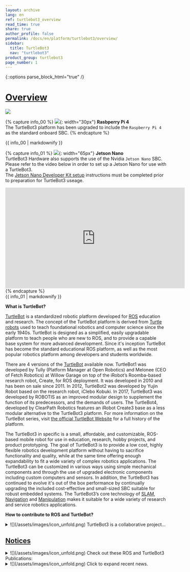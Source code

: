 ```yaml
---
layout: archive
lang: en
ref: turtlebot3_overview
read_time: true
share: true
author_profile: false
permalink: /docs/en/platform/turtlebot3/overview/
sidebar:
  title: TurtleBot3
  nav: "turtlebot3"
product_group: turtlebot3
page_number: 1
---
```


<style>body {counter-reset: h1 0 !important;}</style>

{::options parse_block_html="true" /}

# [Overview](#overview)

![](/assets/images/platform/turtlebot3/overview/turtlebot3_with_logo.png)

{% capture info_00 %}
![](/assets/images/platform/turtlebot3/logo_raspberry_pi.png){: width="30px"} **Rasbperry Pi 4**  
The TurtleBot3 platform has been upgraded to include the `Raspberry Pi 4` as the standard onboard SBC.
{% endcapture %}
<div class="notice--success">{{ info_00 | markdownify }}</div>

{% capture info_01 %}
![](/assets/images/platform/turtlebot3/logo_nvidia.jpg){: width="65px"} **Jetson Nano**  
TurtleBot3 Hardware also supports the use of the Nvidia `Jetson Nano` SBC.  
Please refer to the video below in order to set up a Jetson Nano for use with a TurtleBot3.  
The [Jetson Nano Developer Kit setup](https://developer.nvidia.com/embedded/learn/get-started-jetson-nano-devkit) instructions must be completed prior to preparation for TurtleBot3 useage.

<iframe width="560" height="315" src="https://www.youtube.com/embed/fGEq_0aWpoA" title="YouTube video player" frameborder="0" allow="accelerometer; autoplay; clipboard-write; encrypted-media; gyroscope; picture-in-picture" allowfullscreen></iframe>
{% endcapture %}
<div class="notice--success">{{ info_01 | markdownify }}</div>

**What is TurtleBot?**

[TurtleBot][turtlebot] is a standardized robotic platform developed for [ROS][ros] education and research. The concept of the TurtleBot platform is derived from [Turtle robots](https://en.wikipedia.org/wiki/Turtle_(robot)) used to teach foundational robotics and computer science since the early 1940s. TurtleBot is designed as a simplified, easily upgradable platform to teach people who are new to ROS, and to provide a capable base system for more advanced development. Since it's inception TurtleBot has become the standard educational ROS platform, as well as the most popular robotics platform among developers and students worldwide.

There are 4 versions of the [TurtleBot][turtlebot] available now. TurtleBot1 was developed by Tully (Platform Manager at Open Robotics) and Melonee (CEO of Fetch Robotics) at Willow Garage on top of the iRobot’s Roomba-based research robot, Create, for ROS deployment. It was developed in 2010 and has been on sale since 2011. In 2012, TurtleBot2 was developed by Yujin Robot based on the research robot, iClebo Kobuki. In 2017, TurtleBot3 was developed by ROBOTIS as an improved modular design to supplement the function of its predecessors, and the demands of users. The TurtleBot4, developed by ClearPath Robotics features an iRobot Create3 base as a less modular alternative to the TurtleBot3 platform. For more information on the TurtleBot series, visit [the official TurtleBot Website][history] for a full history of the platform.

The TurtleBot3 in specific is a small, affordable, and customizable, ROS-based mobile robot for use in education, research, hobby projects, and product prototyping. The goal of TurtleBot3 is to provide a low cost, highly flexible robotics development platform without having to sacrifice functionality and quality, while at the same time offering enough expandability to fit a wide variety of complex robotics applications. The TurtleBot3 can be customized in various ways using simple mechanical components and through the use of upgraded electronic components including custom computers and sensors. In addition, the TurtleBot3 has continued to evolve it's out of the box performance by continually upgrading the included cost-effective and small-sized SBC suitable for robust embedded systems. The TurtleBot3’s core technology of [SLAM][slam], [Navigation][navigation] and [Manipulation][manipulation] makes it suitable for a wide variety of research and service robotics applications.

**How to contribute to ROS and TurtleBot?**

<details>
<summary>
![](/assets/images/icon_unfold.png) TurtleBot3 is a collaborative project...
</summary>
TurtleBot3 is a collaborative project between [Open Robotics][open_robotics], [ROBOTIS][robotis], and many more partners including [The Construct][the_construct], [Intel][intel], [Onshape][onshape], [OROCA][oroca], [AuTURBO][auturbo], [ROS in Robotclub Malaysia][ros_in_robotclub_malaysia], [Astana Digital][astana digital], [Polariant Experiment][polariant_experiment], [Tokyo University of Agriculture and Technology, GVlab][gvlab], [Networked Control Robotics Lab at National Chiao Tung University][nctu], [SIM Group at TU Darmstadt][sim_group]. Open Robotics is in charge of software and community activities, while ROBOTIS is in charge of manufacturing and global distribution.

The most important part of the TurtleBot3 collaboration project is the open source based software, hardware, and community around the platform. As such, ROBOTIS is always encouraging more partners and research collaborators to participate in this project to enrich the robotics field as a whole.

If you are interested in partnership with us to continue to further the development of open source robotics, please fill out [this form][partners] to learn more about how we can work together.

- TurtleBot3 Providers  
  ![](/assets/images/platform/turtlebot3/logo_platform_providers.png)

- TurtleBot3 Partners and Research Collaborators  
  ![](/assets/images/platform/turtlebot3/logo_platform_sponsors.png)

  \* Each collaboration member's web page can be found [here][partners].

- TurtleBot3 Distributors  
  ![](/assets/images/platform/turtlebot3/logo_platform_players.png)

  \* Each collaboration member's web page can be found [here][partners].

- TurtleBot3 Map
<div>
<script type="text/javascript" src="https://embed.githubusercontent.com/view/geojson/turtlebot/map/master/Distributors.geojson"></script>
</div>
</details>

## [Notices](#notices)

<details>
<summary>
![](/assets/images/icon_unfold.png) Check out these ROS and TurtleBot3 Publications:
</summary>
- 09/06/2021 TurtleBot3 has been upgraded with Raspberry Pi 4!!!
- 05/28/2021 [TurtleBot3 Autorace 2020 now runs with ROS Noetic](https://www.youtube.com/playlist?list=PLRG6WP3c31_WsNjwmYID2ulX5g4WcjKbI)
- 05/24/2021 [ROS 2 Galactic Geochelone Release](https://discourse.ros.org/t/ros-2-galactic-geochelone-released/20559)
- 12/20/2020 [Webots supports TurtleBot3 with ROS 2 Foxy](https://discourse.ros.org/t/turtlebot3-and-webots/17880)
- 10/15/2020 [ROS 2 Foxy Release](https://discourse.ros.org/t/new-packages-for-foxy-fitzroy-2020-11-05/17140)
- 08/21/2019 [ROS 2 Dashing Release](https://discourse.ros.org/t/tb3-ros-2-dashing-release/10364)
- 08/20/2019 [Navigation2 Dashing release - demo video](https://discourse.ros.org/t/navigation2-dashing-release-demo-video/10349)
- 02/01/2019 [Announcing new packages for TurtleBot3 in ROS2 (including Cartographer and Navigation2)](https://discourse.ros.org/t/announcing-new-packages-for-turtlebot3-in-ros2-including-cartographer-and-navigation2/7694)
- 12/17/2018 [ros2arduino released: Arduino library for communicating with ROS 2](https://discourse.ros.org/t/ros2arduino-0-0-1-released-arduino-library-for-communicating-with-ros2-dds/7147)
- 09/21/2018 [XEL Network first application + Distributing XEL devices 100 set for free in ROScon2018!](https://discourse.ros.org/t/xel-network-first-application-distributing-xel-devices-100-set-for-free-in-roscon2018/6115)
- 09/13/2018 [Introducing the XEL Network : Modular H/W ecosystem over ROS2](https://discourse.ros.org/t/introducing-the-xel-network-modular-h-w-ecosystem-over-ros2/6050)
- 09/05/2018 [Introducing ROS2 Tutorials](https://discourse.ros.org/t/tb3-introducing-ros2-tutorials/5959)
- 08/08/2018 [Machine Learning tutorial](https://discourse.ros.org/t/tb3-machine-learning-tutorial/5659)
- 08/08/2018 [TurtleBot3 AutoRace in ROS Development Studio](https://discourse.ros.org/t/tb3-turtlebot3-autorace-in-ros-development-studio/5660)
- 08/07/2018 [Tutorial for Task Mission in ROS Development Studio](https://discourse.ros.org/t/tb3-tutorial-for-task-mission-in-ros-development-studio/5651)
- 07/18/2018 [New ROS Online Course for Beginner](https://discourse.ros.org/t/new-ros-online-course-for-beginner/5320)
- 07/03/2018 [TurtleBot3 AutoRace with Gazebo](https://discourse.ros.org/t/tb3-turtlebot3-autorace-with-gazebo/5261)
- 05/25/2018 [Announcing TurtleBot3 Software(v1.0.0) and Firmware(v1.2.0) Update](https://discourse.ros.org/t/announcing-turtlebot3-software-v1-0-0-and-firmware-v1-2-0-update/4888)
- 05/21/2018 [Reinforcement Learning with TB3!](https://discourse.ros.org/t/tb3-reinforcement-learning-with-tb3/4842)
- 05/16/2018 [1 Year of TurtleBot3: Call for Collaboration (by 23 MAY)](https://discourse.ros.org/t/1-year-of-turtlebot3-call-for-collaboration-by-23-may/4792)
- 05/11/2018 [TurtleBot3 with OpenMANIPULATOR is released](https://discourse.ros.org/t/turtlebot3-with-openmanipulator-is-released/4747)
- 04/27/2018 [Awesome TurtleBot3 Projects like BallBot Project](https://discourse.ros.org/t/awesome-turtlebot3-projects-like-ballbot-project/4629)
- 04/20/2018 [TurtleBot3 Automatic Parking under AR detection](https://discourse.ros.org/t/tb3-turtlebot3-automatic-parking-under-ar-detection/4476)
- 03/29/2018 [TurtleBot3 AutoRace 2017 Tutorial & Source Codes released](https://discourse.ros.org/t/tb3-turtlebot3-autorace-2017-tutorial-source-codes-released/4339)
- 03/17/2018 [TurtleBot3 Auto project](https://discourse.ros.org/t/tb3-turtlebot3-auto-project/1402)
- 03/15/2018 [Gazebo Simulation](https://discourse.ros.org/t/tb3-gazebo-simulation/4207)
- 02/19/2018 [Waffle Pi Launching Event!](https://discourse.ros.org/t/tb3-waffle-pi-launching-event/4005)
- 02/08/2018 [ROS Robot Programming, A Handbook is written by TurtleBot3 Developers](http://community.robotsource.org/t/download-the-ros-robot-programming-book-for-free/51/)
- 02/02/2018 [How to use LDS-01 of TurtleBot3](https://discourse.ros.org/t/tb3-how-to-use-lds-01-of-turtlebot3/3862)
- 01/30/2018 [TurtleBot3 Basic operation demo](https://discourse.ros.org/t/tb3-turtlebot3-basic-operation-demo/3840)
- 01/26/2018 [TurtleBot3 projects in KAIST](https://discourse.ros.org/t/turtlebot3-projects-in-kaist/3794)
- 01/18/2018 [TurtleBot3 Software, Firware Update](https://discourse.ros.org/t/turtlebot3-software-and-firmware-update-and-waffle-pi/3729)
- 01/17/2018 [TurtleBot3 Automatic parking demo](https://discourse.ros.org/t/tb3-turtlebot3-automatic-parking-demo/3720)
- 11/07/2017 [ARM TechCon: Best Contribution to an Open-Source Software Project](https://discourse.ros.org/t/arm-techcon-best-contribution-to-an-open-source-software-project/3129)
- 09/20/2017 [TurtleBot3 AutoRace 2017 teaser #2](https://discourse.ros.org/t/tb3-turtlebot3-autorace-2017-teaser-2/2701)
- 09/13/2017 [TurtleBot3 AutoRace 2017 teaser #1](https://discourse.ros.org/t/tb3-turtlebot3-autorace-2017-teaser-1/2626)
- 07/31/2017 [TurtleBot3 Burger Assembly Video](https://discourse.ros.org/t/tb3-turtlebot3-burger-assembly-video/2340)
- 06/07/2017 [TurtleBot3 Follow Demo](https://discourse.ros.org/t/tb3-turtlebot3-follow-demo/1897)
- 05/29/2017 [Exhibition, Party, and Tutorials with TurtleBot3 at ICRA2017](https://discourse.ros.org/t/tb3-exhibition-party-and-tutorials-with-turtlebot3-at-icra2017/1878)
- 05/11/2017 [TurtleBot3 Early-Bird Discount Offer (until May 29)](https://discourse.ros.org/t/tb3-turtlebot3-early-bird-discount-offer-until-may-29/1830)
- 05/08/2017 [Don’t miss FREE TB3 Burger event!](https://discourse.ros.org/t/tb3-dont-miss-free-tb3-burger-event/1809)
- 05/08/2017 [Very informative and detailed review by Erico Guizzo and Evan Ackerman](https://discourse.ros.org/t/tb3-very-informative-and-detailed-review-by-erico-guizzo-and-evan-ackerman/1808)
- 04/24/2017 [TurtleBot3 Friends](https://discourse.ros.org/t/tb3-turtlebot3-friends/1717)
- 04/12/2017 [TurtleBot3 with Laser Distance Sensor (LDS)](https://discourse.ros.org/t/tb3-turtlebot3-with-laser-distance-sensor-lds/1644)
- 04/05/2017 [Gazebo simulator](https://discourse.ros.org/t/tb3-gazebo-simulator/1608)
- 03/21/2017 [TurtleBot3 official wiki site (technical information)](https://discourse.ros.org/t/tb3-turtlebot3-official-wiki-site-technical-information/1536)
- 03/15/2017 [TurtleBot3 with OpenCR](https://discourse.ros.org/t/tb3-turtlebot3-with-opencr/1488)
- 03/08/2017 [TurtleBot3 Hardware: Free for YOU!](https://discourse.ros.org/t/tb3-turtlebot3-hardware-free-for-you/1444)
- 03/01/2017 [TurtleBot3 Auto project](https://discourse.ros.org/t/tb3-turtlebot3-auto-project/1402)
- 02/21/2017 [TurtleBot3 RoadTrain](https://discourse.ros.org/t/tb3-turtlebot3-roadtrain/1364)
- 02/01/2017 [TurtleBot3 Segway](https://discourse.ros.org/t/tb3-turtlebot3-segway/1247)
- 01/25/2017 [Assembling the TurtleBot3](https://discourse.ros.org/t/tb3-assembling-the-turtlebot3/1208)
- 01/17/2017 [TurtleBot3 Tank](https://discourse.ros.org/t/tb3-turtlebot3-tank/1169)
- 12/28/2016 [TurtleBot3 Omni wheel and Mecanum wheel Example](https://discourse.ros.org/t/tb3-turtlebot3-omni-wheel-and-mecanum-wheel-example/1028)
- 12/23/2016 [TurtleBot3 Autonomous Car](https://discourse.ros.org/t/tb3-turtlebot3-autonomous-car/1011)
- 12/21/2016 [The TurtleBot3 - The Journey of the Turtlebot with R2D2](https://discourse.ros.org/t/tb3-the-turtlebot3-the-journey-of-the-turtlebot-with-r2d2/998)
- 12/13/2016 [The TurtleBot3 Example #10 The Journey of the Turtlebot](https://discourse.ros.org/t/tb3-the-turtlebot3-example-10-the-journey-of-the-turtlebot/965)
- 12/05/2016 [SLAM with the TurtleBot3](https://discourse.ros.org/t/tb3-slam-with-the-turtlebot3/927)
- 11/23/2016 [The TurtleBot3 Teleoperation Example](https://discourse.ros.org/t/tb3-the-turtlebot3-teleoperation-example/865)
- 11/21/2016 [The TurtleBot3 Example #01 Parallel Translation with 4 Joints and 4 Wheels](https://discourse.ros.org/t/tb3-the-turtlebot3-example-01-parallel-translation-with-4-joints-and-4-wheels/838)
- 11/16/2016 [Payload Test of TurtleBot3](https://discourse.ros.org/t/tb3-payload-test-of-turtlebot3/827)
- 10/13/2016 [Announcing TurtleBot3](https://discourse.ros.org/t/announcing-turtlebot3/623)
</details>

<details>
<summary>
![](/assets/images/icon_unfold.png) Click to expand recent news.
</summary>
- 11/12/2020 [ROS World 2020: ROBOTIS TurtleBot3 Parallel Session](https://vimeo.com/480460365)
- 07/22/2019 [Top 10 ROS-based robotics companies in 2019, The Robot Report
  ](https://www.therobotreport.com/top-10-ros-based-robotics-companies-2019/)
- 12/10/2018 [Robot Gift Guide 2018, IEEE Spectrum](https://spectrum.ieee.org/automaton/robotics/home-robots/robot-gift-guide-2018)
- 11/26/2018 [AWS RoboMaker – Develop, Test, Deploy, and Manage Intelligent Robotics Apps, AWS News Blog](https://aws.amazon.com/blogs/aws/aws-robomaker-develop-test-deploy-and-manage-intelligent-robotics-apps/)
- 10/01/2018 [Microsoft Announces Experimental Release of ROS for Windows 10, IEEE Spectrum](https://spectrum.ieee.org/automaton/robotics/robotics-software/microsoft-announces-experimental-release-of-ros-for-windows-10)
- 09/29/2018 "XEL Network : modular H/W ecosystem using ROS2" on ROSCon2018, [PDF](https://roscon.ros.org/2018/presentations/ROSCon2018_Lightning1_11.pdf), [Video](https://vimeo.com/292710106)
- 09/14/2018 "Introduction of Open Robot Platform: mobile robot, manipulator, humanoid, hand" on ROSCon JP 2018, [PDF](https://roscon.ros.org/jp/2018/presentations/ROSCon_JP_2018_presentation_4.pdf), [Video](https://vimeo.com/292071289)
- 07/06/2018 [Video Friday: Roboy, AI Ethics, and Big Clapper](https://spectrum.ieee.org/automaton/robotics/robotics-hardware/video-friday-roboy-ai-ethics-big-clapper)
- 02/02/2018 [Video Friday: Waffle Robots, Laser vs. Drone, and TurtleBot Tutorials, IEEE Spectrum](https://spectrum.ieee.org/automaton/robotics/robotics-hardware/video-friday-waffle-robots-laser-vs-drone-turtlebot-tutorials)
- 11/30/2017 [Robot Gift Guide 2017, IEEE Spectrum](https://spectrum.ieee.org/automaton/robotics/home-robots/robot-gift-guide-2017)
- 11/07/2017 [10 Memorable ROS-based Robots, Robotics Trends](http://roboticstrends.com/article/10_memorable_ros_based_robots)
- 11/07/2017 [TurtleBot 3 and Friends: A Lower Barrier of Entry for Exploring A.I. Robotics, ThomasNet](https://news.thomasnet.com/fullstory/40007572)
- 10/24/2017 [Announcing the Arm TechCon Innovation Award Finalists, arm TechCon](http://www.armtechcon.com/announcing-the-arm-techcon-innovation-award-finalists/)
- 10/13/2017 [Top 10 Open Source Linux Robots, Linux.com](https://www.linux.com/blog/2017/10/top-10-open-source-linux-robots)
- 09/22/2017 "TurtleBot3 AutoRace" on ROSCon2017, [PDF](https://roscon.ros.org/2017/presentations/ROSCon%202017%20Lightning%20211.pdf), [Video](https://vimeo.com/236177042#t=1760s)
- 09/21/2017 "Introducing OpenMANIPULATOR; the full open robot platform" on ROSCon2017, [PDF](https://roscon.ros.org/2017/presentations/ROSCon%202017%20OpenManipulator.pdf), [Video](https://vimeo.com/236147296)
- 07/16/2017 [The TurtleBot3 Teacher: Learn the ROS platform with this robot kit, IEEE Spectrum](https://spectrum.ieee.org/geek-life/hands-on/the-turtlebot3-teacher)
- 06/16/2017 [Turtlebot3, the Open Source Ubuntu/ROS-Based Robot Kit, Open Electronics](https://www.open-electronics.org/turtlebot3-the-open-source-ubunturos-based-robot-kit/)
- 06/14/2017 [Open Source TurtleBot 3 Robot Kit Runs Ubuntu and ROS on Raspberry Pi, Linux.com](https://www.linux.com/news/event/open-source-summit-na/2017/6/open-source-turtlebot-3-robot-kit-runs-ubuntu-and-ros-raspberry-pi)
- 06/09/2017 [Ubuntu-driven TurtleBot gets a major rev with a Pi or Joule in the driver’s seat, LinuxGizmos.com](http://linuxgizmos.com/ubuntu-driven-turtlebot-gets-a-major-rev-with-a-pi-or-joule-in-the-drivers-seat/)
- 05/31/2017 [The Turtlebot 3 has launched, Ubuntu](https://insights.ubuntu.com/2017/05/31/the-turtlebot-3-has-launched/)
- 05/29/2017 [All the Latest, Most Exciting Robotics Research From ICRA 2017, IEEE Spectrum](http://spectrum.ieee.org/automaton/robotics/robotics-software/all-the-latest-most-exciting-robotics-research-from-icra-2017)
- 05/17/2017 [The Silicon Valley Startup Creating Robot DNA, Bloomberg](https://www.bloomberg.com/news/videos/2017-05-17/the-silicon-valley-startup-creating-robot-dna-video)
- 05/02/2017 [Hands-on With TurtleBot 3, a Powerful Little Robot for Learning ROS, IEEE Spectrum](http://spectrum.ieee.org/automaton/robotics/robotics-hardware/review-robotis-turtlebot-3)
- 12/28/2016 [Celebrating 9 Years of ROS, ROBOHUB](http://robohub.org/celebrating-9-years-of-ros/)
- 10/13/2016 [Advances in robotics made easier by forthcoming 3D printed TurtleBot, 3D Printing Industry](https://3dprintingindustry.com/news/advances-robotics-made-easier-forthcoming-3d-printed-turtlebot-96844/)
- 10/12/2016 [Robotis and OSRF Announce TurtleBot 3: Smaller, Cheaper, and Modular, IEEE Spectrum](http://spectrum.ieee.org/automaton/robotics/diy/robotis-and-osrf-announce-turtlebot-3-smaller-cheaper-and-modular)
- 09/21/2016 "Introducing the Turtlebot3" on ROSCon2016, [PDF](http://roscon.ros.org/2016/presentations/ROSCon2016_Turtlebot3_ROBOTIS.pdf), [Video](https://vimeo.com/187699447)
- 03/26/2013 [TurtleBot Inventors Tell Us Everything About the Robot, IEEE Spectrum](http://spectrum.ieee.org/automaton/robotics/diy/interview-turtlebot-inventors-tell-us-everything-about-the-robot)
</details>

[turtlebot]: https://www.turtlebot.com/
[ros]: http://www.ros.org/about-ros/
[logo]: http://el.media.mit.edu/logo-foundation/index.html
[turtlesim]: http://wiki.ros.org/turtlesim
[logo_primer]: http://el.media.mit.edu/logo-foundation/what_is_logo/logo_primer.html
[tuturtle]: http://wiki.ros.org/tuturtle
[dynamixel]: http://en.robotis.com/subindex/dxl_en.php
[history]: https://www.turtlebot.com/about/
[slam]: https://en.wikipedia.org/wiki/Simultaneous_localization_and_mapping
[navigation]: https://en.wikipedia.org/wiki/Robot_navigation
[manipulation]: https://en.wikipedia.org/wiki/Robotic_manipulation
[openmanipulator]: http://emanual.robotis.com/docs/en/platform/openmanipulator/

[open_robotics]: https://www.openrobotics.org/
[robotis]: http://www.robotis.com/
[the_construct]: http://www.theconstructsim.com/
[intel]: http://www.intel.com/
[onshape]: https://www.onshape.com/
[oroca]: http://www.oroca.org/
[auturbo]: https://github.com/AuTURBO/
[ros_in_robotclub_malaysia]: https://www.youtube.com/channel/UCLvvXbwPkostryBQt4MIbUw
[astana digital]: https://www.youtube.com/channel/UCWiIY_zrKH-LMlx2GBWu3yA
[polariant_experiment]: https://www.polariant.io/
[gvlab]: http://web.tuat.ac.jp/~gvlab/
[nctu]: https://sites.google.com/a/g2.nctu.edu.tw/ncrl/
[sim_group]: https://www.sim.informatik.tu-darmstadt.de/en/index/
[partners]: https://www.turtlebot.com/partners

